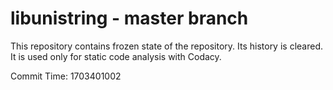 # libunistring - master branch

This repository contains frozen state of the repository.
Its history is cleared. It is used only for static code
analysis with Codacy.

Commit Time: 1703401002
